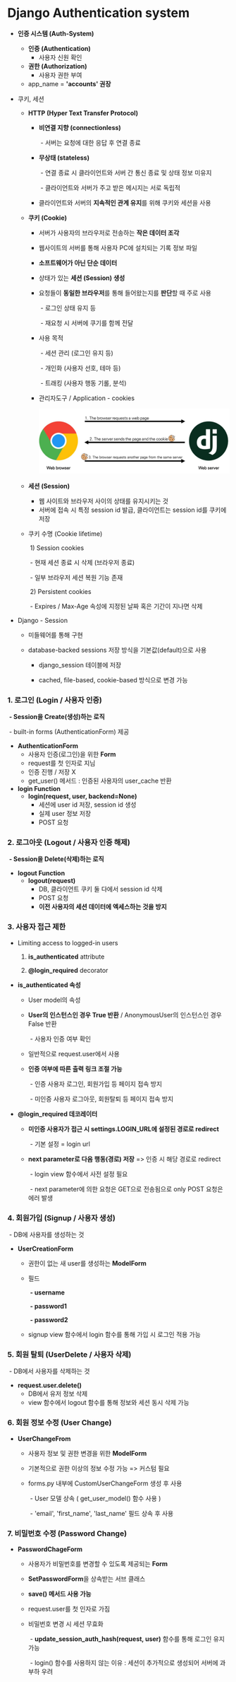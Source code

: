 # Django Authentication system

- **인증 시스템 (Auth-System)**

  - **인증 (Authentication)**
    - 사용자 신원 확인
  - **권한 (Authorization)**
    - 사용자 권한 부여
  - app_name = **'accounts' 권장**

  

- 쿠키, 세션

  - **HTTP (Hyper Text Transfer Protocol)**

    - **비연결 지향 (connectionless)**

      ​	\- 서버는 요청에 대한 응답 후 연결 종료

    - **무상태 (stateless)**

      ​	\- 연결 종료 시 클라이언트와 서버 간 통신 종료 및 상태 정보 미유지

      ​	\- 클라이언트와 서버가 주고 받은 메시지는 서로 독립적

    - 클라이언트와 서버의 **지속적인 관계 유지**를 위해 쿠키와 세션을 사용

  - **쿠키 (Cookie)**

    - 서버가 사용자의 브라우저로 전송하는 **작은 데이터 조각**

    - 웹사이트의 서버를 통해 사용자 PC에 설치되는 기록 정보 파일

    - **소프트웨어가 아닌 단순 데이터**

    - 상태가 있는 **세션 (Session) 생성**

    - 요청들이 **동일한 브라우저**를 통해 들어왔는지를 **판단**할 때 주로 사용

      ​	\- 로그인 상태 유지 등

      ​	\- 재요청 시 서버에 쿠기를 함께 전달

    - 사용 목적

      ​	\- 세션 관리 (로그인 유지 등)

      ​	\- 개인화 (사용자 선호, 테마 등)

      ​	\- 트래킹 (사용자 행동 기롤, 분석)

    - 관리자도구 / Application - cookies

      ![cookie](Django_Auth.assets/cookie.JPG)

  - **세션 (Session)**

    - 웹 사이트와 브라우저 사이의 상태를 유지시키는 것
    - 서버에 접속 시 특정 session id 발급, 클라이언트는 session id를 쿠키에 저장

  - 쿠키 수명 (Cookie lifetime)

    ​	1) Session cookies

    ​			\- 현재 세션 종료 시 삭제 (브라우저 종료)

    ​			\- 일부 브라우저 세션 복원 기능 존재

    ​	2) Persistent cookies

    ​			\- Expires / Max-Age 속성에 지정된 날짜 혹은 기간이 지나면 삭제

- Django - Session

  - 미들웨어를 통해 구현

  - database-backed sessions 저장 방식을 기본값(default)으로 사용

    - django_session 테이블에 저장

    - cached, file-based, cookie-based 방식으로 변경 가능



### 1. 로그인 (Login / 사용자 인증)

​		**\- Session을 Create(생성)하는 로직**

​		\- built-in forms (AuthenticationForm) 제공

- **AuthenticationForm**
  - 사용자 인증(로그인)을 위한 **Form**
  - request를 첫 인자로 지님
  - 인증 진행 / 저장 X
  - get_user() 메서드 : 인증된 사용자의 user_cache 반환
- **login Function**
  - **login(request, user, backend=None)**
    - 세션에 user id 저장, session id 생성
    - 실제 user 정보 저장
    - POST 요청



### 2. 로그아웃 (Logout / 사용자 인증 해제)

​		**\- Session을 Delete(삭제)하는 로직**

- **logout Function**
  - **logout(request)**
    - DB, 클라이언트 쿠키 둘 다에서 session id 삭제
    - POST 요청
    - **이전 사용자의 세션 데이터에 엑세스하는 것을 방지**



### 3. 사용자 접근 제한

- Limiting access to logged-in users

  1) **is_authenticated** attribute

  2) **@login_required** decorator

- **is_authenticated 속성**

  - User model의 속성

  - **User의 인스턴스인 경우 True 반환** / AnonymousUser의 인스턴스인 경우 False 반환

    ​	\- 사용자 인증 여부 확인

  - 일반적으로 request.user에서 사용

  - **인증 여부에 따른 출력 링크 조절 가능**

    ​	\- 인증 사용자 로그인, 회원가입 등 페이지 접속 방지

    ​	\- 미인증 사용자 로그아웃, 회원탈퇴 등 페이지 접속 방지

- **@login_required 데코레이터**

  - **미인증 사용자가 접근 시 settings.LOGIN_URL에 설정된 경로로 redirect**

    ​	\- 기본 설정 = login url

  - **next parameter로 다음 행동(경로) 저장** => 인증 시 해당 경로로 redirect

    ​	\- login view 함수에서 사전 설정 필요

    ​	\- next parameter에 의한 요청은 GET으로 전송됨으로 only POST 요청은 에러 발생



### 4. 회원가입 (Signup / 사용자 생성)

​	\- DB에 사용자를 생성하는 것

- **UserCreationForm**

  - 권한이 없는 새 user를 생성하는 **ModelForm**

  - 필드

    ​	**\- username**

    ​	**\- password1**

    ​	**\- password2**

  - signup view 함수에서 login 함수를 통해 가입 시 로그인 적용 가능



### 5. 회원 탈퇴 (UserDelete / 사용자 삭제)

​	\- DB에서 사용자를 삭제하는 것

- **request.user.delete()**
  - DB에서 유저 정보 삭제
  - view 함수에서 logout 함수를 통해 정보와 세션 동시 삭제 가능



### 6. 회원 정보 수정 (User Change)

- **UserChangeFrom**

  - 사용자 정보 및 권한 변경을 위한 **ModelForm**

  - 기본적으로 권한 이상의 정보 수정 가능 => 커스텀 필요

  - forms.py 내부에 CustomUserChangeForm 생성 후 사용

    ​	\- User 모델 상속 ( get_user_model() 함수 사용 )

    ​	\- 'email', 'first_name', 'last_name' 필드 상속 후 사용



### 7. 비밀번호 수정 (Password Change)

- **PasswordChageForm**

  - 사용자가 비밀번호를 변경할 수 있도록 제공되는 **Form**

  - **SetPasswordForm**을 상속받는 서브 클래스

  - **save() 메서드 사용 가능**

  - request.user를 첫 인자로 가짐

  - 비밀번호 변경 시 세션 무효화

    ​	\- **update_session_auth_hash(request, user)** 함수를 통해 로그인 유지 가능

    ​	\- login() 함수를 사용하지 않는 이유 : 세션이 추가적으로 생성되어 서버에 과부하 우려